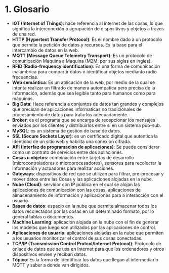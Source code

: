 # 1. Glosario
    
- **IOT (Internet of Things)**: hace referencia al internet de las cosas, lo que significa la interconexión o agrupación de dispositivos y objetos a traves de una red.
- **HTTP (Hypertext Transfer Protocol)**: Es el nombre dado a un protocolo que permite la petición de datos y recursos. Es la base para el intercambio de datos en la web.
- **MQTT (Message Queue Telemetry Transport)**: Es un protocolo de comunicación Maquina a Maquina (M2M, por sus siglas en ingles).
- **RFID (Radio-frequency identification)**: Es una forma de comunicación inalambrica para compartir datos o identificar objetos medianto radio frecuencias.
- **Web semántica**: Es un aplicación de la web, por medio de la cual se intenta realizar un filtrado de manera autompatica pero precisa de la información, además que sea legible tanto para humanos como para máquinas.
- **Big Data**: Hace referencia a conjuntos de datos tan grandes y complejos que precisan de aplicaciones informaticas no tradicionales de procesamiento de datos para tratarlos adecuadamente.
- **Broker**: es el programa que se encarga de recepcionar los mensajes enviados por los clientes y distribuirlos entre sí en un sistema pub-sub.
- **MySQL**: es un sistema de gestion de base de datos.
- **SSL (Secure Sockets Layer)**: es un certificado digital que autentica la identidad de un sitio web y habilita una conexion cifrada.
- **API (Interfaz de programacion de aplicaciones)**: Se puede considerar como un contrato de servicios entre dos apliaciones.
- **Cosas u objetos**:  combinación entre tarjetas de desarrollo (microcontroladores o microprocesadores), sensores para recolectar la información y actuadores para realizar acciones.
- **Gateways**: dispositivos de red que se utilizan para filtrar, pre-procesar y mover datos entre las Cosas y las aplicaciones alojadas en la nube.
- **Nube (Cloud)**: servidor con IP pública en el cual se alojan las aplicaciones de comunicación con las cosas, aplicaciones de almacenamiento de información y aplicaciones para a interacción con el usuario.
- **Bases de datos**: espacio en la nube que permite almacenar todos los datos recolectados por las cosas en un determinado formato, por lo general tablas o documentos.
- **Machine Learning**: aplicación alojada en la nube con el fin de generar los modelos que luego son utilizados por las aplicaciones de control.
- **Aplicaciones de usuario**: aplicaciones alojadas en la nube que permiten a los usuarios monitorizar el control de sus cosas conectadas.
- **TCP/IP (Transmission Control Protcol/Internet Protocol)**: Protocolo de enlace de datos que se usa en Internet para que los ordenadores y otros dispositivos envíen y reciban datos. 
- **Tópico**: Es la forma de identificar los datos que llegan al intermediario MQTT y saber a donde van dirigidos. 